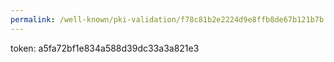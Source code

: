 ```yaml
---
permalink: /well-known/pki-validation/f78c81b2e2224d9e8ffb8de67b121b7b.txt
---
```

token: a5fa72bf1e834a588d39dc33a3a821e3
